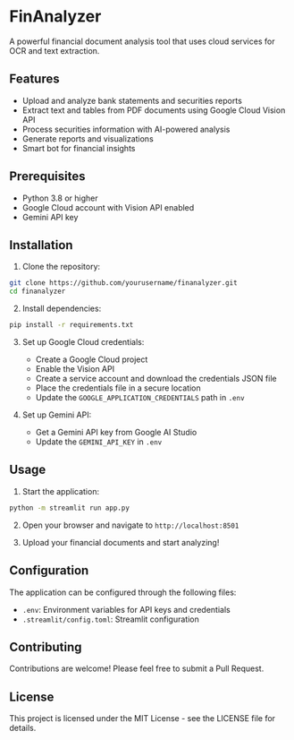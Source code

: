 # FinAnalyzer

A powerful financial document analysis tool that uses cloud services for OCR and text extraction.

## Features

- Upload and analyze bank statements and securities reports
- Extract text and tables from PDF documents using Google Cloud Vision API
- Process securities information with AI-powered analysis
- Generate reports and visualizations
- Smart bot for financial insights

## Prerequisites

- Python 3.8 or higher
- Google Cloud account with Vision API enabled
- Gemini API key

## Installation

1. Clone the repository:
```bash
git clone https://github.com/yourusername/finanalyzer.git
cd finanalyzer
```

2. Install dependencies:
```bash
pip install -r requirements.txt
```

3. Set up Google Cloud credentials:
   - Create a Google Cloud project
   - Enable the Vision API
   - Create a service account and download the credentials JSON file
   - Place the credentials file in a secure location
   - Update the `GOOGLE_APPLICATION_CREDENTIALS` path in `.env`

4. Set up Gemini API:
   - Get a Gemini API key from Google AI Studio
   - Update the `GEMINI_API_KEY` in `.env`

## Usage

1. Start the application:
```bash
python -m streamlit run app.py
```

2. Open your browser and navigate to `http://localhost:8501`

3. Upload your financial documents and start analyzing!

## Configuration

The application can be configured through the following files:

- `.env`: Environment variables for API keys and credentials
- `.streamlit/config.toml`: Streamlit configuration

## Contributing

Contributions are welcome! Please feel free to submit a Pull Request.

## License

This project is licensed under the MIT License - see the LICENSE file for details.